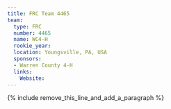 ```yaml
---
title: FRC Team 4465
team:
  type: FRC
  number: 4465
  name: WC4-H
  rookie_year:
  location: Youngsville, PA, USA
  sponsors:
  - Warren County 4-H
  links:
    Website:
---
```


{% include remove_this_line_and_add_a_paragraph %}